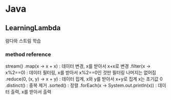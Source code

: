 # Java 

## LearningLambda
람다와 스트림 학습
### method reference
stream()
        .map(x -> x + x) : 데이터 변경, x를 받아서 x+x로 변경
        .filter(x -> x%2==0) : 데이터 필터링, x를 받아서 x%2==0인 것만 필터링 나머지는 없어짐
        .reduce(0, (x, y) -> x + y) : 데이터 집계, x와 y를 받아서 x+y로 집계 x는 초기값 0
        .distinct() : 중복 제거
        .sorted() : 정렬
        .forEach(x -> System.out.println(x)) : 데이터 출력, x를 받아서 출력

